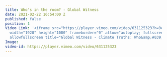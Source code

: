 ```yaml
---
title: Who's in the room? - Global Witness
date: 2021-02-22 16:54:00 Z
published: false
position: 1
Video Link: '<iframe src="https://player.vimeo.com/video/631125323?h=9e8646e13c&amp;badge=0&amp;autopause=0&amp;player_id=0&amp;app_id=58479"
  width="1920" height="1080" frameborder="0" allow="autoplay; fullscreen; picture-in-picture"
  allowfullscreen title="Global Witness - Climate Truths: Who&amp;#039;s in the room?"></iframe>'
Image: 
video-id: https://player.vimeo.com/video/631125323
---
```


